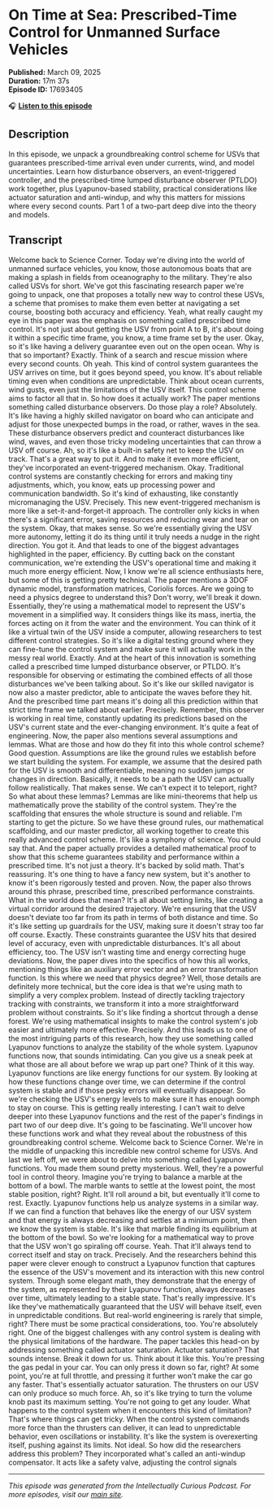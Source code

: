 # On Time at Sea: Prescribed-Time Control for Unmanned Surface Vehicles

**Published:** March 09, 2025  
**Duration:** 17m 37s  
**Episode ID:** 17693405

🎧 **[Listen to this episode](https://intellectuallycurious.buzzsprout.com/2529712/episodes/17693405-on-time-at-sea-prescribed-time-control-for-unmanned-surface-vehicles)**

## Description

In this episode, we unpack a groundbreaking control scheme for USVs that guarantees prescribed-time arrival even under currents, wind, and model uncertainties. Learn how disturbance observers, an event-triggered controller, and the prescribed-time lumped disturbance observer (PTLDO) work together, plus Lyapunov-based stability, practical considerations like actuator saturation and anti-windup, and why this matters for missions where every second counts. Part 1 of a two-part deep dive into the theory and models.

## Transcript

Welcome back to Science Corner. Today we're diving into the world of unmanned surface vehicles, you know, those autonomous boats that are making a splash in fields from oceanography to the military. They're also called USVs for short. We've got this fascinating research paper we're going to unpack, one that proposes a totally new way to control these USVs, a scheme that promises to make them even better at navigating a set course, boosting both accuracy and efficiency. Yeah, what really caught my eye in this paper was the emphasis on something called prescribed time control. It's not just about getting the USV from point A to B, it's about doing it within a specific time frame, you know, a time frame set by the user. Okay, so it's like having a delivery guarantee even out on the open ocean. Why is that so important? Exactly. Think of a search and rescue mission where every second counts. Oh yeah. This kind of control system guarantees the USV arrives on time, but it goes beyond speed, you know. It's about reliable timing even when conditions are unpredictable. Think about ocean currents, wind gusts, even just the limitations of the USV itself. This control scheme aims to factor all that in. So how does it actually work? The paper mentions something called disturbance observers. Do those play a role? Absolutely. It's like having a highly skilled navigator on board who can anticipate and adjust for those unexpected bumps in the road, or rather, waves in the sea. These disturbance observers predict and counteract disturbances like wind, waves, and even those tricky modeling uncertainties that can throw a USV off course. Ah, so it's like a built-in safety net to keep the USV on track. That's a great way to put it. And to make it even more efficient, they've incorporated an event-triggered mechanism. Okay. Traditional control systems are constantly checking for errors and making tiny adjustments, which, you know, eats up processing power and communication bandwidth. So it's kind of exhausting, like constantly micromanaging the USV. Precisely. This new event-triggered mechanism is more like a set-it-and-forget-it approach. The controller only kicks in when there's a significant error, saving resources and reducing wear and tear on the system. Okay, that makes sense. So we're essentially giving the USV more autonomy, letting it do its thing until it truly needs a nudge in the right direction. You got it. And that leads to one of the biggest advantages highlighted in the paper, efficiency. By cutting back on the constant communication, we're extending the USV's operational time and making it much more energy efficient. Now, I know we're all science enthusiasts here, but some of this is getting pretty technical. The paper mentions a 3DOF dynamic model, transformation matrices, Coriolis forces. Are we going to need a physics degree to understand this? Don't worry, we'll break it down. Essentially, they're using a mathematical model to represent the USV's movement in a simplified way. It considers things like its mass, inertia, the forces acting on it from the water and the environment. You can think of it like a virtual twin of the USV inside a computer, allowing researchers to test different control strategies. So it's like a digital testing ground where they can fine-tune the control system and make sure it will actually work in the messy real world. Exactly. And at the heart of this innovation is something called a prescribed time lumped disturbance observer, or PTLDO. It's responsible for observing or estimating the combined effects of all those disturbances we've been talking about. So it's like our skilled navigator is now also a master predictor, able to anticipate the waves before they hit. And the prescribed time part means it's doing all this prediction within that strict time frame we talked about earlier. Precisely. Remember, this observer is working in real time, constantly updating its predictions based on the USV's current state and the ever-changing environment. It's quite a feat of engineering. Now, the paper also mentions several assumptions and lemmas. What are those and how do they fit into this whole control scheme? Good question. Assumptions are like the ground rules we establish before we start building the system. For example, we assume that the desired path for the USV is smooth and differentiable, meaning no sudden jumps or changes in direction. Basically, it needs to be a path the USV can actually follow realistically. That makes sense. We can't expect it to teleport, right? So what about these lemmas? Lemmas are like mini-theorems that help us mathematically prove the stability of the control system. They're the scaffolding that ensures the whole structure is sound and reliable. I'm starting to get the picture. So we have these ground rules, our mathematical scaffolding, and our master predictor, all working together to create this really advanced control scheme. It's like a symphony of science. You could say that. And the paper actually provides a detailed mathematical proof to show that this scheme guarantees stability and performance within a prescribed time. It's not just a theory. It's backed by solid math. That's reassuring. It's one thing to have a fancy new system, but it's another to know it's been rigorously tested and proven. Now, the paper also throws around this phrase, prescribed time, prescribed performance constraints. What in the world does that mean? It's all about setting limits, like creating a virtual corridor around the desired trajectory. We're ensuring that the USV doesn't deviate too far from its path in terms of both distance and time. So it's like setting up guardrails for the USV, making sure it doesn't stray too far off course. Exactly. These constraints guarantee the USV hits that desired level of accuracy, even with unpredictable disturbances. It's all about efficiency, too. The USV isn't wasting time and energy correcting huge deviations. Now, the paper dives into the specifics of how this all works, mentioning things like an auxiliary error vector and an error transformation function. Is this where we need that physics degree? Well, those details are definitely more technical, but the core idea is that we're using math to simplify a very complex problem. Instead of directly tackling trajectory tracking with constraints, we transform it into a more straightforward problem without constraints. So it's like finding a shortcut through a dense forest. We're using mathematical insights to make the control system's job easier and ultimately more effective. Precisely. And this leads us to one of the most intriguing parts of this research, how they use something called Lyapunov functions to analyze the stability of the whole system. Lyapunov functions now, that sounds intimidating. Can you give us a sneak peek at what those are all about before we wrap up part one? Think of it this way. Lyapunov functions are like energy functions for our system. By looking at how these functions change over time, we can determine if the control system is stable and if those pesky errors will eventually disappear. So we're checking the USV's energy levels to make sure it has enough oomph to stay on course. This is getting really interesting. I can't wait to delve deeper into these Lyapunov functions and the rest of the paper's findings in part two of our deep dive. It's going to be fascinating. We'll uncover how these functions work and what they reveal about the robustness of this groundbreaking control scheme. Welcome back to Science Corner. We're in the middle of unpacking this incredible new control scheme for USVs. And last we left off, we were about to delve into something called Lyapunov functions. You made them sound pretty mysterious. Well, they're a powerful tool in control theory. Imagine you're trying to balance a marble at the bottom of a bowl. The marble wants to settle at the lowest point, the most stable position, right? Right. It'll roll around a bit, but eventually it'll come to rest. Exactly. Lyapunov functions help us analyze systems in a similar way. If we can find a function that behaves like the energy of our USV system and that energy is always decreasing and settles at a minimum point, then we know the system is stable. It's like that marble finding its equilibrium at the bottom of the bowl. So we're looking for a mathematical way to prove that the USV won't go spiraling off course. Yeah. That it'll always tend to correct itself and stay on track. Precisely. And the researchers behind this paper were clever enough to construct a Lyapunov function that captures the essence of the USV's movement and its interaction with this new control system. Through some elegant math, they demonstrate that the energy of the system, as represented by their Lyapunov function, always decreases over time, ultimately leading to a stable state. That's really impressive. It's like they've mathematically guaranteed that the USV will behave itself, even in unpredictable conditions. But real-world engineering is rarely that simple, right? There must be some practical considerations, too. You're absolutely right. One of the biggest challenges with any control system is dealing with the physical limitations of the hardware. The paper tackles this head-on by addressing something called actuator saturation. Actuator saturation? That sounds intense. Break it down for us. Think about it like this. You're pressing the gas pedal in your car. You can only press it down so far, right? At some point, you're at full throttle, and pressing it further won't make the car go any faster. That's essentially actuator saturation. The thrusters on our USV can only produce so much force. Ah, so it's like trying to turn the volume knob past its maximum setting. You're not going to get any louder. What happens to the control system when it encounters this kind of limitation? That's where things can get tricky. When the control system commands more force than the thrusters can deliver, it can lead to unpredictable behavior, even oscillations or instability. It's like the system is overexerting itself, pushing against its limits. Not ideal. So how did the researchers address this problem? They incorporated what's called an anti-windup compensator. It acts like a safety valve, adjusting the control signals

---
*This episode was generated from the Intellectually Curious Podcast. For more episodes, visit our [main site](https://intellectuallycurious.buzzsprout.com).*
